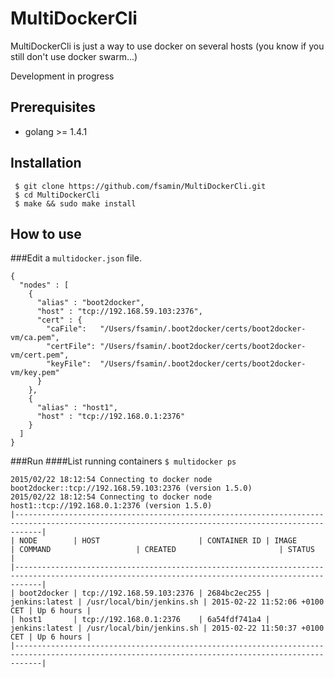 # MultiDockerCli

MultiDockerCli is just a way to use docker on several hosts (you know if you still don't use docker swarm...)

Development in progress

## Prerequisites
 - golang >= 1.4.1

## Installation
```
 $ git clone https://github.com/fsamin/MultiDockerCli.git
 $ cd MultiDockerCli
 $ make && sudo make install
 ```

## How to use
###Edit a `multidocker.json` file.
```
{
  "nodes" : [
    {
      "alias" : "boot2docker",
      "host" : "tcp://192.168.59.103:2376",
      "cert" : {
        "caFile":   "/Users/fsamin/.boot2docker/certs/boot2docker-vm/ca.pem",
        "certFile": "/Users/fsamin/.boot2docker/certs/boot2docker-vm/cert.pem",
        "keyFile":  "/Users/fsamin/.boot2docker/certs/boot2docker-vm/key.pem"
      }
    },
    {
      "alias" : "host1",
      "host" : "tcp://192.168.0.1:2376"
    }
  ]
}
```
###Run
####List running containers
 `$ multidocker ps`

```
2015/02/22 18:12:54 Connecting to docker node boot2docker::tcp://192.168.59.103:2376 (version 1.5.0)
2015/02/22 18:12:54 Connecting to docker node host1::tcp://192.168.0.1:2376 (version 1.5.0)
|--------------------------------------------------------------------------------------------------------------------------------------------------|
| NODE        | HOST                      | CONTAINER ID | IMAGE          | COMMAND                   | CREATED                       | STATUS     |
|--------------------------------------------------------------------------------------------------------------------------------------------------|
| boot2docker | tcp://192.168.59.103:2376 | 2684bc2ec255 | jenkins:latest | /usr/local/bin/jenkins.sh | 2015-02-22 11:52:06 +0100 CET | Up 6 hours |
| host1       | tcp://192.168.0.1:2376    | 6a54fdf741a4 | jenkins:latest | /usr/local/bin/jenkins.sh | 2015-02-22 11:50:37 +0100 CET | Up 6 hours |
|--------------------------------------------------------------------------------------------------------------------------------------------------|
```

 
